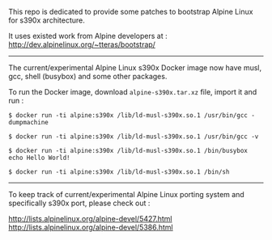 This repo is dedicated to provide some patches to bootstrap Alpine Linux for s390x architecture.

It uses existed work from Alpine developers at : http://dev.alpinelinux.org/~tteras/bootstrap/

-------

The current/experimental Alpine Linux s390x Docker image now have musl, gcc, shell (busybox) and some other packages.

To run the Docker image, download ```alpine-s390x.tar.xz``` file, import it and run :

```
$ docker run -ti alpine:s390x /lib/ld-musl-s390x.so.1 /usr/bin/gcc -dumpmachine

$ docker run -ti alpine:s390x /lib/ld-musl-s390x.so.1 /usr/bin/gcc -v

$ docker run -ti alpine:s390x /lib/ld-musl-s390x.so.1 /bin/busybox echo Hello World!

$ docker run -ti alpine:s390x /lib/ld-musl-s390x.so.1 /bin/sh
```
-------

To keep track of current/experimental Alpine Linux porting system and specifically s390x port, please check out :

http://lists.alpinelinux.org/alpine-devel/5427.html
http://lists.alpinelinux.org/alpine-devel/5386.html
